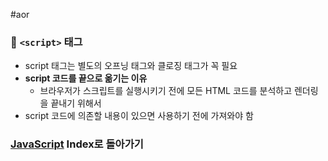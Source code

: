 #aor
### 📌 `<script>` 태그

- script 태그는 별도의 오프닝 태그와 클로징 태그가 꼭 필요
- **script 코드를 끝으로 옮기는 이유**
	- 브라우저가 스크립트를 실행시키기 전에 모든 HTML 코드를 분석하고 렌더링을 끝내기 위해서
- script 코드에 의존할 내용이 있으면 사용하기 전에 가져와야 함

### [JavaScript](../../../Dev-Index/JavaScript.md) Index로 돌아가기